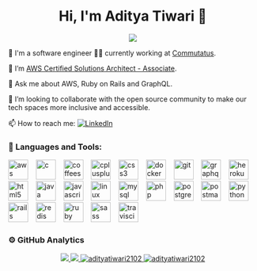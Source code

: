 <h1 align='center'>Hi, I'm Aditya Tiwari 👋</h1>
<p align='center'>
  <img src='https://komarev.com/ghpvc/?username=AdityaTiwari2102'>
</p>

🔭 I'm a software engineer 👨‍💻 currently working at [Commutatus](https://www.commutatus.com/).

🌱 I’m [AWS Certified Solutions Architect - Associate](https://www.credly.com/badges/9c309db7-9da3-449d-87b9-2425c97ff913/public_url).

💬 Ask me about AWS, Ruby on Rails and GraphQL.

👯 I’m looking to collaborate with the open source community to make our tech spaces more inclusive and accessible.

📫 How to reach me: [![LinkedIn](https://img.shields.io/badge/-LinkedIn-%230A66C2?style=for-the-badge&logo=linkedin)](https://www.linkedin.com/in/aditya-tiwari-2102/)

### 🔨 Languages and Tools:
<p>
  <img src="https://user-images.githubusercontent.com/20839528/212481868-0aec9bce-176e-46a3-becc-6070dd79c19d.png" height="40" alt="aws"/>
  &nbsp;&nbsp;
  <img src="https://user-images.githubusercontent.com/20839528/212477001-52bcdefc-65fc-4083-b826-0387c7ab2489.png" height="40" alt="c"/>
  &nbsp;&nbsp;
  <img src="https://user-images.githubusercontent.com/20839528/212477450-cf4224e0-4ff6-4070-b2b5-f6844f8b8605.png" height="40" alt="coffeescript"/>
  &nbsp;&nbsp;
  <img src="https://user-images.githubusercontent.com/20839528/212477422-9d0d61b5-8be7-4a19-817a-aef238feed1d.png" height="40" alt="cplusplus"/>
  &nbsp;&nbsp;
  <img src="https://user-images.githubusercontent.com/20839528/212477118-9123cfcd-9c04-4b36-855b-5656d89f0dda.png" height="40" alt="css3"/>
  &nbsp;&nbsp;
  <img src="https://user-images.githubusercontent.com/20839528/212477397-2cfa0095-64ae-47a9-b151-1f2060bda276.png" height="40" alt="docker"/>
  &nbsp;&nbsp;
  <img src="https://user-images.githubusercontent.com/20839528/212482308-0a05dd30-40d1-4199-948b-dfa2d9d4ad07.png" height="40" alt="git"/>
  &nbsp;&nbsp;
  <img src="https://user-images.githubusercontent.com/20839528/212482347-2184e1bc-beb4-4d10-8eda-6256eb8f8213.png" height="40" alt="graphql"/>
  &nbsp;&nbsp;
  <img src="https://user-images.githubusercontent.com/20839528/212482413-2d90e516-eb89-4ba4-ba00-a40e835dd027.png" height="40" alt="heroku"/>
  &nbsp;&nbsp;
  <img src="https://user-images.githubusercontent.com/20839528/212482506-69e7fa8d-2a65-4a6c-a38d-d3facd01059d.png" height="40" alt="html5"/>
  &nbsp;&nbsp;
  <img src="https://user-images.githubusercontent.com/20839528/212482557-dc49de15-8015-4f9a-90be-8ff2d1ad321b.png" height="40" alt="java"/>
  &nbsp;&nbsp;
  <img src="https://user-images.githubusercontent.com/20839528/212482801-3fd2baed-6952-4737-91a3-bc9fc888bb14.png" height="40" alt="javascript"/>
  &nbsp;&nbsp;
  <img src="https://user-images.githubusercontent.com/20839528/212482861-e5239036-a958-44f7-9cc2-5ccd1a41e227.png" height="40" alt="linux"/>
  &nbsp;&nbsp;
  <img src="https://user-images.githubusercontent.com/20839528/212484643-c66cd601-3acd-4b6a-8cc7-f421b4a1b38e.png" height="40" alt="mysql"/>
  &nbsp;&nbsp;
  <img src="https://user-images.githubusercontent.com/20839528/212484682-96191cbf-3c6f-498d-ae0a-16577e94606e.png" height="40" alt="php"/>
  &nbsp;&nbsp;
  <img src="https://user-images.githubusercontent.com/20839528/212484703-60b731c0-28aa-461b-a791-9aa6456a1692.png" height="40" alt="postgresql"/>
  &nbsp;&nbsp;
  <img src="https://user-images.githubusercontent.com/20839528/212484765-182c0929-8c14-4815-9f40-0419f6a07f70.png" height="40" alt="postman"/>
  &nbsp;&nbsp;
  <img src="https://user-images.githubusercontent.com/20839528/212484822-a3a851f6-3b5a-40e4-8ed7-6b76444b5b34.png" height="40" alt="python"/>
  &nbsp;&nbsp;
  <img src="https://user-images.githubusercontent.com/20839528/212484878-3b2970d9-f594-4167-ab19-2eec641abac4.png" height="40" alt="rails"/>
  &nbsp;&nbsp;
  <img src="https://user-images.githubusercontent.com/20839528/212485061-5f7307fb-a086-4de1-856f-308334488e4a.png" height="40" alt="redis"/>
  &nbsp;&nbsp;
  <img src="https://user-images.githubusercontent.com/20839528/212485237-60f86c76-4878-4480-ae9f-f4fb175bfc63.png" height="40" alt="ruby"/>
  &nbsp;&nbsp;
  <img src="https://user-images.githubusercontent.com/20839528/212485339-977e924d-6e9b-4d93-9e82-54075f4b6346.png" height="40" alt="sass"/>
  &nbsp;&nbsp;
  <img src="https://user-images.githubusercontent.com/20839528/212485482-fe7b313c-b523-4337-af69-77e5caa81bf7.png" height="40" alt="travisci"/>
<!--   <img src="https://www.vectorlogo.zone/logos/travis-ci/travis-ci-icon.svg" alt="travisci" width="40" height="40"/> -->
  &nbsp;&nbsp;
</p>

### ⚙️ GitHub Analytics

<p align="center">
  <a href="https://github.com/AdityaTiwari2102">
    <img src='https://github-readme-stats-mango.vercel.app/api?username=AdityaTiwari2102&count_private=true&include_all_commits=true&show_icons=true&theme=dark&locale=en'/>
    <img src='https://github-readme-stats-eight-theta.vercel.app/api/top-langs/?username=AdityaTiwari2102&theme=dark&layout=compact&locale=en'/>
    <img src="https://github-readme-streak-stats.herokuapp.com/?user=adityatiwari2102&theme=dark" alt="adityatiwari2102" />
    <img src='https://github-profile-trophy.vercel.app/?username=AdityaTiwari2102&theme=juicyfresh&column=7' alt="adityatiwari2102" />
  </a>
</p>
